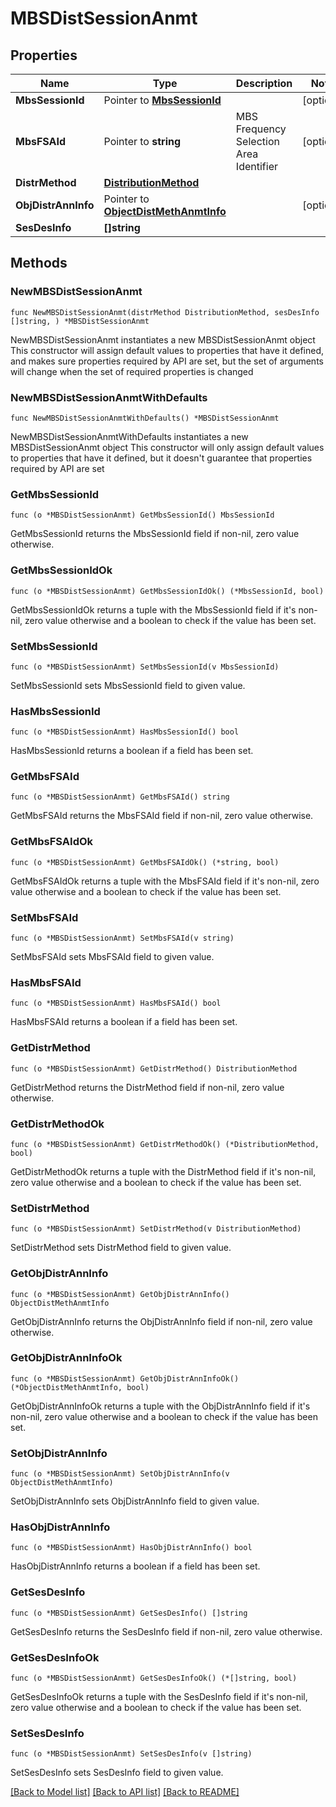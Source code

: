 # MBSDistSessionAnmt

## Properties

Name | Type | Description | Notes
------------ | ------------- | ------------- | -------------
**MbsSessionId** | Pointer to [**MbsSessionId**](MbsSessionId.md) |  | [optional] 
**MbsFSAId** | Pointer to **string** | MBS Frequency Selection Area Identifier | [optional] 
**DistrMethod** | [**DistributionMethod**](DistributionMethod.md) |  | 
**ObjDistrAnnInfo** | Pointer to [**ObjectDistMethAnmtInfo**](ObjectDistMethAnmtInfo.md) |  | [optional] 
**SesDesInfo** | **[]string** |  | 

## Methods

### NewMBSDistSessionAnmt

`func NewMBSDistSessionAnmt(distrMethod DistributionMethod, sesDesInfo []string, ) *MBSDistSessionAnmt`

NewMBSDistSessionAnmt instantiates a new MBSDistSessionAnmt object
This constructor will assign default values to properties that have it defined,
and makes sure properties required by API are set, but the set of arguments
will change when the set of required properties is changed

### NewMBSDistSessionAnmtWithDefaults

`func NewMBSDistSessionAnmtWithDefaults() *MBSDistSessionAnmt`

NewMBSDistSessionAnmtWithDefaults instantiates a new MBSDistSessionAnmt object
This constructor will only assign default values to properties that have it defined,
but it doesn't guarantee that properties required by API are set

### GetMbsSessionId

`func (o *MBSDistSessionAnmt) GetMbsSessionId() MbsSessionId`

GetMbsSessionId returns the MbsSessionId field if non-nil, zero value otherwise.

### GetMbsSessionIdOk

`func (o *MBSDistSessionAnmt) GetMbsSessionIdOk() (*MbsSessionId, bool)`

GetMbsSessionIdOk returns a tuple with the MbsSessionId field if it's non-nil, zero value otherwise
and a boolean to check if the value has been set.

### SetMbsSessionId

`func (o *MBSDistSessionAnmt) SetMbsSessionId(v MbsSessionId)`

SetMbsSessionId sets MbsSessionId field to given value.

### HasMbsSessionId

`func (o *MBSDistSessionAnmt) HasMbsSessionId() bool`

HasMbsSessionId returns a boolean if a field has been set.

### GetMbsFSAId

`func (o *MBSDistSessionAnmt) GetMbsFSAId() string`

GetMbsFSAId returns the MbsFSAId field if non-nil, zero value otherwise.

### GetMbsFSAIdOk

`func (o *MBSDistSessionAnmt) GetMbsFSAIdOk() (*string, bool)`

GetMbsFSAIdOk returns a tuple with the MbsFSAId field if it's non-nil, zero value otherwise
and a boolean to check if the value has been set.

### SetMbsFSAId

`func (o *MBSDistSessionAnmt) SetMbsFSAId(v string)`

SetMbsFSAId sets MbsFSAId field to given value.

### HasMbsFSAId

`func (o *MBSDistSessionAnmt) HasMbsFSAId() bool`

HasMbsFSAId returns a boolean if a field has been set.

### GetDistrMethod

`func (o *MBSDistSessionAnmt) GetDistrMethod() DistributionMethod`

GetDistrMethod returns the DistrMethod field if non-nil, zero value otherwise.

### GetDistrMethodOk

`func (o *MBSDistSessionAnmt) GetDistrMethodOk() (*DistributionMethod, bool)`

GetDistrMethodOk returns a tuple with the DistrMethod field if it's non-nil, zero value otherwise
and a boolean to check if the value has been set.

### SetDistrMethod

`func (o *MBSDistSessionAnmt) SetDistrMethod(v DistributionMethod)`

SetDistrMethod sets DistrMethod field to given value.


### GetObjDistrAnnInfo

`func (o *MBSDistSessionAnmt) GetObjDistrAnnInfo() ObjectDistMethAnmtInfo`

GetObjDistrAnnInfo returns the ObjDistrAnnInfo field if non-nil, zero value otherwise.

### GetObjDistrAnnInfoOk

`func (o *MBSDistSessionAnmt) GetObjDistrAnnInfoOk() (*ObjectDistMethAnmtInfo, bool)`

GetObjDistrAnnInfoOk returns a tuple with the ObjDistrAnnInfo field if it's non-nil, zero value otherwise
and a boolean to check if the value has been set.

### SetObjDistrAnnInfo

`func (o *MBSDistSessionAnmt) SetObjDistrAnnInfo(v ObjectDistMethAnmtInfo)`

SetObjDistrAnnInfo sets ObjDistrAnnInfo field to given value.

### HasObjDistrAnnInfo

`func (o *MBSDistSessionAnmt) HasObjDistrAnnInfo() bool`

HasObjDistrAnnInfo returns a boolean if a field has been set.

### GetSesDesInfo

`func (o *MBSDistSessionAnmt) GetSesDesInfo() []string`

GetSesDesInfo returns the SesDesInfo field if non-nil, zero value otherwise.

### GetSesDesInfoOk

`func (o *MBSDistSessionAnmt) GetSesDesInfoOk() (*[]string, bool)`

GetSesDesInfoOk returns a tuple with the SesDesInfo field if it's non-nil, zero value otherwise
and a boolean to check if the value has been set.

### SetSesDesInfo

`func (o *MBSDistSessionAnmt) SetSesDesInfo(v []string)`

SetSesDesInfo sets SesDesInfo field to given value.



[[Back to Model list]](../README.md#documentation-for-models) [[Back to API list]](../README.md#documentation-for-api-endpoints) [[Back to README]](../README.md)


